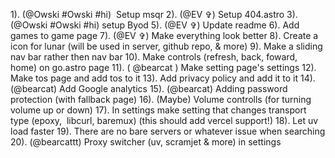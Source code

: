 1). (@Owski #Owski #hi﻿)  Setup msqr
2). (@EV ✞﻿) Setup 404.astro
3). (@Owski #Owski #hi﻿) setup Byod
5). (@EV ✞﻿) Update readme
6). Add games to game page
7). (@EV ✞﻿) Make everything look better
8). Create a icon for lunar (will be used in server, github repo, & more)
9). Make a sliding nav bar rather then nav bar
10). Make controls (refresh, back, foward, home) on go.astro page
11). ( @bearcat﻿ ) Make setting page's settings
12). Make tos page and add tos to it 
13). Add privacy policy and add it to it
14). (@bearcat﻿) Add Google analytics
15). (@bearcat﻿) Adding password protection (with fallback page)
16). (Maybe) Volume controlls (for turning volume up or down)
17). In settings make setting that changes transport type (epoxy,  libcurl, baremux) (this should add vercel support!)
18). Let uv load faster
19). There are no bare servers or whatever issue when searching
20). (@bearcattt) Proxy switcher (uv, scramjet & more) in settings
